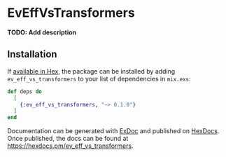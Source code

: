 # EvEffVsTransformers

**TODO: Add description**

## Installation

If [available in Hex](https://hex.pm/docs/publish), the package can be installed
by adding `ev_eff_vs_transformers` to your list of dependencies in `mix.exs`:

```elixir
def deps do
  [
    {:ev_eff_vs_transformers, "~> 0.1.0"}
  ]
end
```

Documentation can be generated with [ExDoc](https://github.com/elixir-lang/ex_doc)
and published on [HexDocs](https://hexdocs.pm). Once published, the docs can
be found at <https://hexdocs.pm/ev_eff_vs_transformers>.

